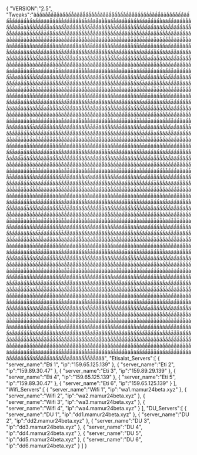 { "VERSION":"2.5",   "Tweaks":"âầấäẫẵấåẫâẩằấǻâǎẫǻẩầẫẳầǎẳǡầẵấẫấẵầẫẫẳầầẩầầằầǻẳǡẫẳẩåấẩâấẩẵẩấầẳẩằẩǎẩầâââẵầầẫẳấầẫǻầǻấǡầẳâẵâằẳäấẵẩâầằẩåẩåấấâẵẩǻẩằââẩẩââầåẫåẩǻẫäẫǡâằẩẳẫǻẩấẫȧấǎâấẫäẩầấåẫầấǡẫầâằấåẳǡấầẫẫẩằầẫẩẳấǎấäâǎầǎẫẩâẩẩåầẫấǻâẩâǎâấầầấẩẫǡẩåấäẩǎầẵââấầầằẫǻẫấâẩẫẵầấâầẩǎầẵầǻầẳầǻâẳẫấẫǻấǎẫäầẩâââẳầầấẳâằầằẫẫẫấấǟẩẩâǎầấẩǻầẳẩẳầầầẵâẩấẫâåầẳầǎẫǟầẫấǡẩầâẵâåấẩẫẫâåấẵẫȧẳäẫẫấẵẫǎẫãâằấǟẩấẫäâẫâââẩẫäầẳấǟầằầấẫåẩẵầåâẳẫǟấǟầẵầåẫǎầầấȧấǎẫǻẫãấẵẫấấǎầâẳäấãấǻấǻâẵầåấẫấǻẩằẩấầǻấåẩẵẫầẫẩâẫâẳẩằẩǎẫãẳäẫẩấẫấẩâåâẵẫâấǎầââầẩằẩẵẩẫẫẳấẫâẵẫẩầẵầẵấẫẫäầǎââẩằấẳẫãẳǡấẫấȧầầẩǻầẩẫẩẫȧấãẫãâẵâẩấåầǎẩẫầẫầǻấǎẫåââầẳẩẵầẩẫầầǻẩâẩẫẳäấȧấäẫẫẩấầẵẩǎẩẫẫâấãâằầẵầằẫǻầǻâằấȧẩâấẳâầấȧẩâẫǟầǎẩẵâǎấầấãấǡầǎầââấấǟẫẳẫǎấǎấấấǻầầẫäẫäẳǡâầẩấẫẫẩǎấấâẩầẵâẫấẩấåấǡẫȧâằẩấẩẵấâấǎâầâåẩǻầằấåầấẩǎầââẵấǡấǻẩẵẩấẳäẫẩâẫẫãấầẳäẫẳấǡấẵầǎẫǎâầẩåấầâẫấåẫẳấäấẫẫẳầǻẩẩấǟâầấȧâẫâầẩâẫǎẫẵầǻẫấấẫấåấäấǡâẳấẵẫǻẫǎầẩẫåẫäâẳẫấấȧấäẩẫấẵầåẫǻẫẫấẩâåấǡẫẩẩâẩǻẩââẫẩẳââẫåâẫââẩằâẩầấẫǎấǟấǡẫâẫǻẩẳẩǻẩẫầẳẩǻâấâẩẫẵầẫấåấấấẫâằẩầâẵấẳẩǻấấẫẵầấâấầẵâââầấẫầǎẫǟẫǡẫǎấẵấấấâẫẳẫȧâẫẩǻầấẫâẩằấǻấẫầằẩǎấấầẳấǟẩấấǻấấẳǡấȧẫấââẫẩâåẫầấấầǎấȧấẫẩấẳäấẵấǡẩầẩấẫầẳäââầââẩââẫầấȧầằẫǟâấấẵẩåâåẫǻẫǎẫãấãấãẫẵầâẫấấǎấầấẫẩẫầẵẫǡẫẫẫâẩẩầẳẫãẫầấẫẫãẫẫầǎẫẫẳäẫȧâẳẳäẫẫấǡâẫâẩẩẵấäẫȧầǻẩẳâẵấǻẩǎẩằấẫấẳẩǻấấẫẵấǎẩâầằầẫấầẫǻââấǎẫâấǻầẳẩåẫǻâẵấǎẫǎầẵầẳẫầâấầẩấẫẫǎấẩẫǟấǻấǡẫǻẫǡâầấǎấẫẩẵấẩẳäẩẳẫǎấâẩââẩấǡâẩấǟẩằấâầǻâåẩằẩââẫẳǡẳǡâẳẩẫầẩẳǡẩẳâǎầǻẫȧầằâǎầâẫẳấȧầǎâẩẳǡâåầẵẫẫấẫấẵẩẳầằấǎẩǻầằẩẵấẵâẩấầââẫåââấấẩâầấầẳẩầâầẳǡẩẩẫȧẩåâǎẫǟâấâầấǎẩǻâấẳǡẫǡấãầǻẩầẫǟẩẳẫẩấấâấẫäâầẩẫấåẫẳầẩầẩầẩầầầâầẳấǡầằẫẫẩǻấäấäấäẫäẫȧẩấâẫấȧấẵấåầằấấầẵẫầẩǻẳäầằẫẳẩåầẫấẫấǻấãẩẫẫãẩẵẩåầǎẳǡâåâấâẳẫǻấǎầấẫǻầầấấẫȧẳǡấäẩằẫǎẩấấǡấãẩǻâåấåẫǟấåẩẩấäấǟẳǡấẩẫåẩǻâằẩấẫẫâầấåẩấâẩẩấầầẫẫầẫẫȧẫåấǡẩåấẵẩǻâằẫäấẫâẳẫǻẩẳầẩâẩââầâấǎấẵâåâẵầåâẩâẫầẵẩấâẫẫẫẫåầåâấẩåầẩâẵẫẩấǟấẳẳäấãấẫầåẩẳẫåâẵẩẳấãấẳâẳẳǡấǻâẩầấầǎẩẫẫẳẳǡấãẫâấẵẩẳẩấẩẩấåẫẫầẵầåầǎââầầẳǡẫẳấäẫãââẫǎẫǡấåẫâầåẩǻẫȧấãâǎầấấǟẫẫẩẩấȧẫẫẩẩấâẩẩẫẵẩấẩâẳäấǡẫǡẫấâåẫầấẳâẵấấẩấẩẩấẵẫǟấãầằẫäấäấåẫẳẫẵẩẵấȧẩẩầẳâằấȧấǻẫẫẩẫẩâẫầẩầẩâầầẩẳầǎấǻầầấäââầấẩầâằầẩẩẫââấẵẫấẫäấầầấẫâấẳầằâầẫầẫẵẫǻẩẩấǡẫǻẫåâǎâấẫǟầǻầầẫǡẫåẫãấẫầẩâǎâǎâẵấấấầấẫẫầấãâằầâẩåấåẫấẩẫấẵẫäấâẫầẩấấẩầẫẩâấấẩǻầǎầâẩǎẫâầǻấåẫãẫäẫǟẫấââẳäẫẩấȧấãấâẫäẫãẫãâẫâẳẫäẫåâǎâằâåẫẩẫåấåầâẳäẫǟẫåầǎầâẩẵấấẩẫẫȧẩằẫẩẩấẩǻấǎẫäầằẩấấẳấǎấầấấẫåầẩầấấẵẫẩẫẵầǻầâẫấẩǎấẵâẳấåấẵầẳấầẫẳââấǡẩầẫâấǎẩâầầẫǡẫǡẫåấǎấãầǻẩầẫǡâåấẩầấâẫấẵấẫẫẳấäẫãầẩấầầâẫẳấäẫâẩǻầẫấȧấåầǻẫẳầẩấãẫǟâẵầẩâẫâẩấäấẩẳǡẳǡẩǻẩẵẫäấẵầǎẫấẫǻẫẵẩǻẩằâằẳäẩẵấãấǎấǟâẵẫẵâåẫǡẫâầẵẩằẫẵầẵẫȧẩầấẳấǻẩǎâằẩâẫǻẩấấẩầẩẩâấåâằẫẳẫǟấǟẳäấẵẫǡấǻấȧẩẵâấâẩẩǎầẳẫầầẵẩấấầẫåâǎấẩẩẩấǎấǻấǎẩẫâằẩẫầǎấẵẫäâẵâââấấẩẩằẫẳâấẩǻẩẵầǎẩåầǻẳäâåầâấǡấǎẩẩầấẫǡẩẵââẫãẩấâââẩẫåầằấâââẩầẩẫâẵấåấäẩấấấầâầẵẩẫâåấẵẩầấȧẫấẩẳầẳâầẫȧẩẳââẫäâấâầẩẫẫãấȧẫǟẫẫầẫầåẫẳầầấǻẫẳấẩầằấåầẳẩâẫấẫẳấȧầåẫǎâẩẩâẫäấǡẩẫâẵẩấẩằẩấấȧấȧầẳẩâầâẩẵâẫấẫấäấâầẫẫãẫäâẳẫẳấǎầấẩẫẫẫẫâấẵẫǎâẳẩẳầåâấầǎẫǟầẵẫǎâǎấǻấẳâåầẩẩấẳǡẫầầẵẫẵầåầằấǡấấẩẵầẫẫåẫẩẫǟẫãâǎâằấẫẫẩầẳấåâấẫẫấãấåấãấấẫǟẩằẫẫấẩẫâẩẳấǻẩââẫâåẩẳẩẩấåấẫẫåẫẳẫẳâằẩâầǻấâấäẩâẫãấẩâẵẫẫấẫấấấǻẫǟẩẫâẩẫäẫåâẵầẳấẩầẳấäẩầâằầǻâẵẳäấǡầâẳǡấäẩẵẫȧấẵẫââấẫấầấầǎẩẩẳäẫẫâẳầầẩâầầầầẳäẫǡầẫâåầǻầǎấãấâấâầǎẫẵầẫâẫấẳấãẩǎẩầẩǎầấâåâẩâẩấȧấẩấẫấẵâầẫåẫẩầåâåẩầẩẩẫäầẵấǡầǻẫầầẫấǟẩǎẫȧẩấầåẩǎẫẵấǻầǻầẵẫẵâẫẫåầẳấẳầẵâẵấẫâằấǻẫǻẩằẫäầầẩẩẩǎẫẩẫäấǎâǎẫâấâẫẵẩâẫẵấẫâấẩầẫâẩâẫäầẵẩǎẫȧẩẳấẩẫẩầằâằẫǎầẫấấââẫầấǟẩấấȧẫãấǟầẫẩẫầẳẩấâẳẩåẫẩấầẩằấǎẫǟẫȧầẫẫãấǻấấấǡấầâẫầẵầǻấẩẫǟầẩâǎấẵầẳấẩẩǻẫäấầẩấâẵâấầǎâåẫẩấãấẵầââẵẳäẫäẩǎẩẩấåấǎẳǡẫẵâẩẫâẫȧầấẫǻầẩấǻấǟấấấấẩằâầẫåẩẳâẩâǎấȧẩẫấẳẫẫẫåấåẩầầǻâǎầǎẩẫâẫấǟấǻẫẳẩấẫǎẩẳầấẫãẩẳầǻẩẳâấâââẩẫäấǡẫầẩấấǎẫǎẳäấäẫǟầằẫẵẩẵẫẳẩẩầẩẫẫầẩẫåấȧẫǟẩǻẫẳấãâẩâấẫäâằẫäẫåẩẫâẩầẫââầåẫäẫấấǻâẵấấẫãẫǻấẵẫǎẫẩẫẵầåẫȧẩǎẫǎâǎâǎẫãẩåẫåấấấåâẵẳäầẫầẵẫẩầǻẩǎâẫấấẩǻầẫẫãầầấãẳǡấẩẩằầầấãẫẫầǻẫãâǎẫǎâẵâǎầầẫẫấầâấầằẫấầẵâǎẫäâåẫâầẫấầấẫâǎẩằẩẵấȧấẵẫẫấầẩǎấẫẳäầǻẩẫẩẫấâẩấầǻẫȧẫầâấầǻầåâåẩẩẫâẩấấãấȧẫǎẩấẩầẫäấãẩǻầẳâằâấấãầầẳäâầẫȧẫǡâẳầấẫǻâằầâẫåấấầấẫǟấẩấȧẫẵẳǡẫǟâẩầåầââẫẫấầẳẫẳẩẳấåẫầấấấåẩấẳǡấǎẩấâåấâẫẵâằầẵẫẵầǻấầẫẵâằẩằâằẳäẫẩẩấấấầấầẩầẫẩằấȧẩẳẩấầẫẫầẩầẩấâấấẳấåấẫẩâẩåấẩầằâẳẩầầẳầẩầåẩẳâẩẩǻầầẫâẩẩâầẫâấǡẫẳâǎấåấââẩấẫâââǎầẫấầẩẳẫẩẫǻẫấầẳẳǡẫẫấẩầâấẫẫǻẩằâẫâấẩấẩẵẫǟấâấâầẫầẳầầầââầẩầâẳấấấäấǻâẫấââầâẩẫȧẫãâǎầẫầằẫââã",   "Etisalat_Servers":[       {             "server_name":"Eti 1",            "ip":"159.65.125.139"       },      {          "server_name":"Eti 2",         "ip":"159.89.30.47"       },         {           "server_name":"Eti 3",          "ip":"159.89.29.139"      },         {            "server_name":"Eti 4",            "ip":"159.65.125.139"        },         {           "server_name":"Eti 5",          "ip":"159.89.30.47"      },         {            "server_name":"Eti 6",            "ip":"159.65.125.139"        }      ],         "Wifi_Servers":[       {             "server_name":"Wifi 1",           "ip":"wa1.mamur24beta.xyz"       },       {            "server_name":"Wifi 2",           "ip":"wa2.mamur24beta.xyz"      },        {           "server_name":"Wifi 3",           "ip":"wa3.mamur24beta.xyz"     },        {            "server_name":"Wifi 4",          "ip":"wa4.mamur24beta.xyz"        }     ],      "DU_Servers":[       {               "server_name":"DU 1",        "ip":"dd1.mamur24beta.xyz"         },        {              "server_name":"DU 2",             "ip":"dd2.mamur24beta.xyz"        },         {            "server_name":"DU 3",            "ip":"dd3.mamur24beta.xyz"        },        {             "server_name":"DU 4",           "ip":"dd4.mamur24beta.xyz"         },         {            "server_name":"DU 5",            "ip":"dd5.mamur24beta.xyz"        },        {             "server_name":"DU 6",           "ip":"dd6.mamur24beta.xyz"         }      ]    }
